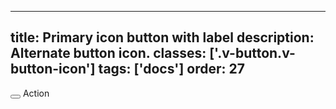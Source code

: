 <!--
 *              Copyright (c) 2025 Visa, Inc.
 *
 * Licensed under the Apache License, Version 2.0 (the "License");
 * you may not use this file except in compliance with the License.
 * You may obtain a copy of the License at
 *
 *         http://www.apache.org/licenses/LICENSE-2.0
 *
 * Unless required by applicable law or agreed to in writing, software
 * distributed under the License is distributed on an "AS IS" BASIS,
 * WITHOUT WARRANTIES OR CONDITIONS OF ANY KIND, either express or implied.
 * See the License for the specific language governing permissions and
 * limitations under the License.
 *
 -->
---
title: Primary icon button with label
description: Alternate button icon. 
classes: ['.v-button.v-button-icon']
tags: ['docs']
order: 27
---

<div class="v-flex v-flex-row">
  <div class="v-flex v-flex-col v-gap-2 v-align-items-center">
    <button aria-labelledby="icon-button-label" class="v-button v-button-icon" type="button">
      <svg aria-hidden="true" class="v-icon v-icon-visa v-icon-tiny" focusable="false" viewbox="0 0 16 16">
        <use href="#visa-add-tiny">
        </use>
      </svg>
    </button>
    <span class="v-typography-label-small" id="icon-button-label">
      Action
    </span>
  </div>
</div>
